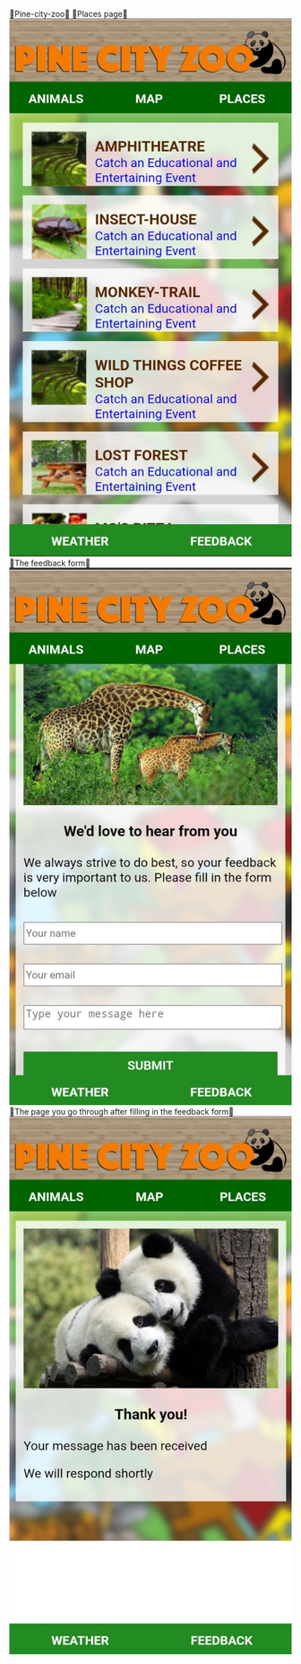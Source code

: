🍄Pine-city-zoo🍄
🥝Places page🥝![image alt](https://github.com/Charmaine-byte/Pine-city-zoo/blob/7c8f3620277421925a32ec098b84514186a46e6f/Photos/Screenshot_20250719-213510.jpg)
🍇The feedback form🍇![image alt](https://github.com/Charmaine-byte/Pine-city-zoo/blob/cd23db2c3266fac1f546c8e84a71b93d5bd2b39f/Photos/Screenshot_20250719-213524.jpg)
🍎The page you go through after filling in the feedback form🍎![image alt](https://github.com/Charmaine-byte/Pine-city-zoo/blob/6352854ab05ca08ae1ec77b8a6aafa922ba87eee/Photos/Screenshot_20250719-214315.jpg)
